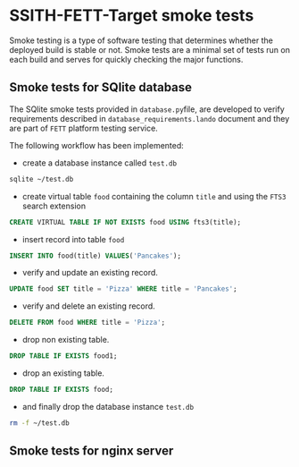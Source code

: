 # SSITH-FETT-Target smoke tests
Smoke testing is a type of software testing that determines whether 
the deployed build is stable or not. Smoke tests are a minimal set 
of tests run on each build and serves for quickly checking the major 
functions.

## Smoke tests for SQlite database
The SQlite smoke tests provided in ``database.py``file, are developed 
to verify requirements described in ``database_requirements.lando`` document 
and they are part of `FETT` platform testing service.

The following workflow has been implemented:
* create a database instance called `test.db`
~~~bash 
sqlite ~/test.db
~~~
* create virtual table `food` containing the column `title` and using the `FTS3` search extension
~~~~sql
CREATE VIRTUAL TABLE IF NOT EXISTS food USING fts3(title);
~~~~
* insert record into table `food` 
~~~~sql
INSERT INTO food(title) VALUES('Pancakes');
~~~~
* verify and update an existing record.
~~~~sql
UPDATE food SET title = 'Pizza' WHERE title = 'Pancakes';
~~~~
* verify and delete an existing record.
~~~~sql
DELETE FROM food WHERE title = 'Pizza';
~~~~
* drop non existing table.
~~~~sql
DROP TABLE IF EXISTS food1;
~~~~
* drop an existing table.
~~~~sql
DROP TABLE IF EXISTS food;
~~~~
* and finally drop the database instance `test.db`
~~~bash 
rm -f ~/test.db
~~~

## Smoke tests for  nginx server






  

 
 